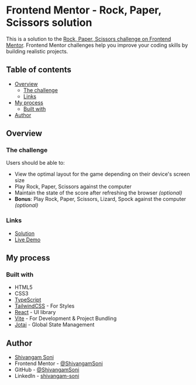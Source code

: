 # Frontend Mentor - Rock, Paper, Scissors solution

This is a solution to the
[Rock, Paper, Scissors challenge on Frontend Mentor](https://www.frontendmentor.io/challenges/rock-paper-scissors-game-pTgwgvgH).
Frontend Mentor challenges help you improve your coding skills by building
realistic projects.

## Table of contents

- [Overview](#overview)
  - [The challenge](#the-challenge)
  - [Links](#links)
- [My process](#my-process)
  - [Built with](#built-with)
- [Author](#author)

## Overview

### The challenge

Users should be able to:

- View the optimal layout for the game depending on their device's screen size
- Play Rock, Paper, Scissors against the computer
- Maintain the state of the score after refreshing the browser _(optional)_
- **Bonus**: Play Rock, Paper, Scissors, Lizard, Spock against the computer
  _(optional)_

### Links

- [Solution](https://github.com/ShivangamSoni/rock-paper-scissors)
- [Live Demo](https://shivi-rock-paper-scissors.vercel.app/)

## My process

### Built with

- HTML5
- CSS3
- [TypeScript](https://www.typescriptlang.org/)
- [TailwindCSS](https://tailwindcss.com/) - For Styles
- [React](https://react.dev/) - UI library
- [Vite](https://vitejs.dev/) - For Development & Project Bundling
- [Jotai](https://jotai.org/) - Global State Management

## Author

- [Shivangam Soni](https://shivangam-soni.vercel.app/)
- Frontend Mentor -
  [@ShivangamSoni](https://www.frontendmentor.io/profile/ShivangamSoni)
- GitHub - [@ShivangamSoni](https://github.com/ShivangamSoni)
- LinkedIn - [shivangam-soni](https://www.linkedin.com/in/shivangam-soni/)
